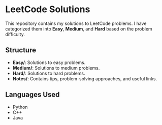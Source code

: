# LeetCode Solutions
This repository contains my solutions to LeetCode problems. I have categorized them into **Easy**, **Medium**, and **Hard** based on the problem difficulty.

## Structure
- **Easy/**: Solutions to easy problems.
- **Medium/**: Solutions to medium problems.
- **Hard/**: Solutions to hard problems.
- **Notes/**: Contains tips, problem-solving approaches, and useful links.

## Languages Used
- Python
- C++
- Java
